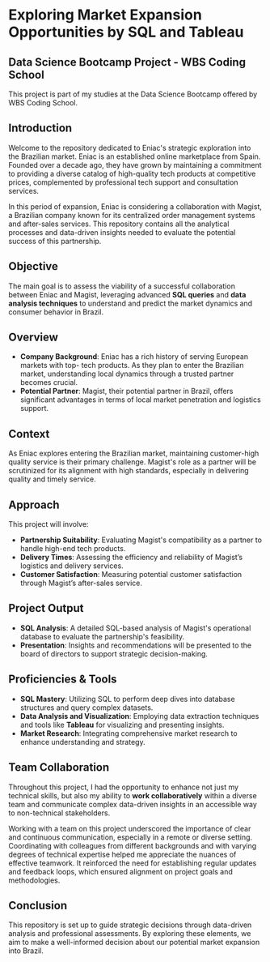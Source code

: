 # Exploring Market Expansion Opportunities by SQL and Tableau

## Data Science Bootcamp Project - WBS Coding School

This project is part of my studies at the Data Science Bootcamp offered by WBS Coding School.


## Introduction

Welcome to the repository dedicated to Eniac's strategic exploration into the Brazilian market. Eniac is an established online marketplace from Spain. Founded over a decade ago, they have grown by maintaining a commitment to providing a diverse catalog of high-quality tech products at competitive prices, complemented by professional tech support and consultation services.

In this period of expansion, Eniac is considering a collaboration with Magist, a Brazilian company known for its centralized order management systems and after-sales services. This repository contains all the analytical processes and data-driven insights needed to evaluate the potential success of this partnership.

## Objective

The main goal is to assess the viability of a successful collaboration between Eniac and Magist, leveraging advanced **SQL queries** and **data analysis techniques** to understand and predict the market dynamics and consumer behavior in Brazil.

## Overview

- **Company Background**: Eniac has a rich history of serving European markets with top- tech products. As they plan to enter the Brazilian market, understanding local dynamics through a trusted partner becomes crucial.
- **Potential Partner**: Magist, their potential partner in Brazil, offers significant advantages in terms of local market penetration and logistics support.

## Context

As Eniac explores entering the Brazilian market, maintaining customer-high quality service is their primary challenge. Magist's role as a partner will be scrutinized for its alignment with high standards, especially in delivering quality and timely service.

## Approach

This project will involve:
- **Partnership Suitability**: Evaluating Magist's compatibility as a partner to handle high-end tech products.
- **Delivery Times**: Assessing the efficiency and reliability of Magist’s logistics and delivery services.
- **Customer Satisfaction**: Measuring potential customer satisfaction through Magist’s after-sales service.

## Project Output

- **SQL Analysis**: A detailed SQL-based analysis of Magist's operational database to evaluate the partnership's feasibility.
- **Presentation**: Insights and recommendations will be presented to the board of directors to support strategic decision-making.

## Proficiencies & Tools

- **SQL Mastery**: Utilizing SQL to perform deep dives into database structures and query complex datasets.
- **Data Analysis and Visualization**: Employing data extraction techniques and tools like **Tableau** for visualizing and presenting insights.
- **Market Research**: Integrating comprehensive market research to enhance understanding and strategy.

## Team Collaboration

Throughout this project, I had the opportunity to enhance not just my technical skills, but also my ability to **work collaboratively** within a diverse team and communicate complex data-driven insights in an accessible way to non-technical stakeholders.

Working with a team on this project underscored the importance of clear and continuous communication, especially in a remote or diverse setting. Coordinating with colleagues from different backgrounds and with varying degrees of technical expertise helped me appreciate the nuances of effective teamwork. It reinforced the need for establishing regular updates and feedback loops, which ensured alignment on project goals and methodologies.


## Conclusion

This repository is set up to guide strategic decisions through data-driven analysis and professional assessments. By exploring these elements, we aim to make a well-informed decision about our potential market expansion into Brazil.


